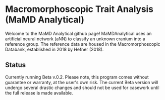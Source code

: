 # Macromorphoscopic Trait Analysis (MaMD Analytical)

Welcome to the MaMD Analytical github page! MaMDAnalytical uses an artificial neural network (aNN) to classify an unknown cranium into a reference group. The reference data are housed in the Macromorphoscopic Databank, established in 2018 by Hefner (2018). 

## Status

Currently running Beta v.0.2. Please note, this program comes without guarantee or warranty, at the user's own risk. The current Beta version will undergo several drastic changes and should not be used for casework until the full release is made available.

